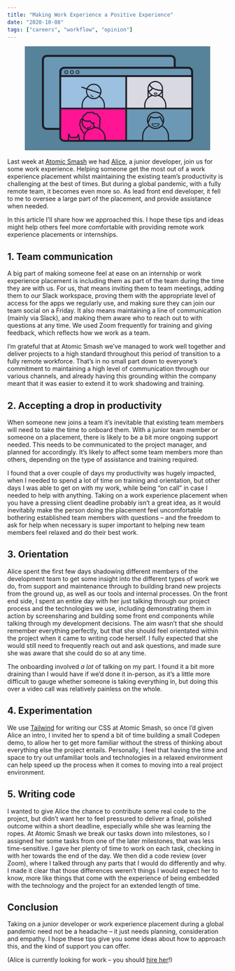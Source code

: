 ```yaml
---
title: "Making Work Experience a Positive Experience"
date: "2020-10-08"
tags: ["careers", "workflow", "opinion"]
---
```


<figure>
  <img src="making-work-experience-a-positive-experience-01a.svg" alt="A stylised illustration of a Zoom meetng with four people on screen">
</figure>

Last week at [Atomic Smash](https://www.atomicsmash.co.uk/) we had [Alice](http://aliceviccajee.co.uk/), a junior developer, join us for some work experience. Helping someone get the most out of a work experience placement whilst maintaining the existing team’s productivity is challenging at the best of times. But during a global pandemic, with a fully remote team, it becomes even more so. As lead front end developer, it fell to me to oversee a large part of the placement, and provide assistance when needed.

In this article I’ll share how we approached this. I hope these tips and ideas might help others feel more comfortable with providing remote work experience placements or internships.

## 1. Team communication

A big part of making someone feel at ease on an internship or work experience placement is including them as part of the team during the time they are with us. For us, that means inviting them to team meetings, adding them to our Slack workspace, proving them with the appropriate level of access for the apps we regularly use, and making sure they can join our team social on a Friday. It also means maintaining a line of communication (mainly via Slack), and making them aware who to reach out to with questions at any time. We used Zoom frequently for training and giving feedback, which reflects how we work as a team.

I’m grateful that at Atomic Smash we’ve managed to work well together and deliver projects to a high standard throughout this period of transition to a fully remote workforce. That’s in no small part down to everyone’s commitment to maintaining a high level of communication through our various channels, and already having this grounding within the company meant that it was easier to extend it to work shadowing and training.

## 2. Accepting a drop in productivity

When someone new joins a team it’s inevitable that existing team members will need to take the time to onboard them. With a junior team member or someone on a placement, there is likely to be a bit more ongoing support needed. This needs to be communicated to the project manager, and planned for accordingly. It’s likely to affect some team members more than others, depending on the type of assistance and training required.

I found that a over couple of days my productivity was hugely impacted, when I needed to spend a lot of time on training and orientation, but other days I was able to get on with my work, while being “on call” in case I needed to help with anything. Taking on a work experience placement when you have a pressing client deadline probably isn’t a great idea, as it would inevitably make the person doing the placement feel uncomfortable bothering established team members with questions – and the freedom to ask for help when necessary is super important to helping new team members feel relaxed and do their best work.

## 3. Orientation

Alice spent the first few days shadowing different members of the development team to get some insight into the different types of work we do, from support and maintenance through to building brand new projects from the ground up, as well as our tools and internal processes. On the front end side, I spent an entire day with her just talking through our project process and the technologies we use, including demonstrating them in action by screensharing and building some front end components while talking through my development decisions. The aim wasn’t that she should remember everything perfectly, but that she should feel orientated within the project when it came to writing code herself. I fully expected that she would still need to frequently reach out and ask questions, and made sure she was aware that she could do so at any time.

The onboarding involved _a lot_ of talking on my part. I found it a bit more draining than I would have if we’d done it in-person, as it’s a little more difficult to gauge whether someone is taking everything in, but doing this over a video call was relatively painless on the whole.

## 4. Experimentation

We use [Tailwind](https://tailwindcss.com/) for writing our CSS at Atomic Smash, so once I’d given Alice an intro, I invited her to spend a bit of time building a small Codepen demo, to allow her to get more familiar without the stress of thinking about everything else the project entails. Personally, I feel that having the time and space to try out unfamiliar tools and technologies in a relaxed environment can help speed up the process when it comes to moving into a real project environment.

## 5. Writing code

I wanted to give Alice the chance to contribute some real code to the project, but didn’t want her to feel pressured to deliver a final, polished outcome within a short deadline, especially while she was learning the ropes. At Atomic Smash we break our tasks down into milestones, so I assigned her some tasks from one of the later milestones, that was less time-sensitive. I gave her plenty of time to work on each task, checking in with her towards the end of the day. We then did a code review (over Zoom), where I talked through any parts that I would do differently and why. I made it clear that those differences weren’t things I would expect her to know, more like things that come with the experience of being embedded with the technology and the project for an extended length of time.

## Conclusion

Taking on a junior developer or work experience placement during a global pandemic need not be a headache – it just needs planning, consideration and empathy. I hope these tips give you some ideas about how to approach this, and the kind of support you can offer.

(Alice is currently looking for work – you should [hire her](http://aliceviccajee.co.uk/)!)
